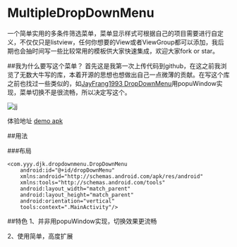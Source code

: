 # MultipleDropDownMenu

一个简单实用的多条件筛选菜单，菜单显示样式可根据自己的项目需要进行自定义，不仅仅只是listview，任何你想要的View或者ViewGroup都可以添加，我后期也会抽时间写一些比较常用的模板供大家快速集成，欢迎大家fork or star。

##我为什么要写这个菜单？
首先这是我第一次上传代码到github，在这之前我浏览了无数大牛写的库，本着开源的思想也想做出自己一点微薄的贡献。在写这个库之前也找过一些类似的，如<a href="https://github.com/JayFang1993/DropDownMenu">JayFrang1993 DropDownMenu</a>用popuWindow实现，菜单切换不是很流畅，所以决定写这个。


![jj](https://github.com/dongjunkun/MultipleDropDownMenu/blob/master/art/simaple.gif)

体验地址 <a href="https://raw.githubusercontent.com/dongjunkun/DropDownMenu/master/app/build/outputs/apk/app-debug.apk">demo apk</a>

##用法

###布局
```
<com.yyy.djk.dropdownmenu.DropDownMenu
    android:id="@+id/dropDownMenu"
    xmlns:android="http://schemas.android.com/apk/res/android"
    xmlns:tools="http://schemas.android.com/tools"
    android:layout_width="match_parent"
    android:layout_height="match_parent"
    android:orientation="vertical"
    tools:context=".MainActivity"/>
```
    
##特色
1、并非用popuWindow实现，切换效果更流畅

2、使用简单，高度扩展
